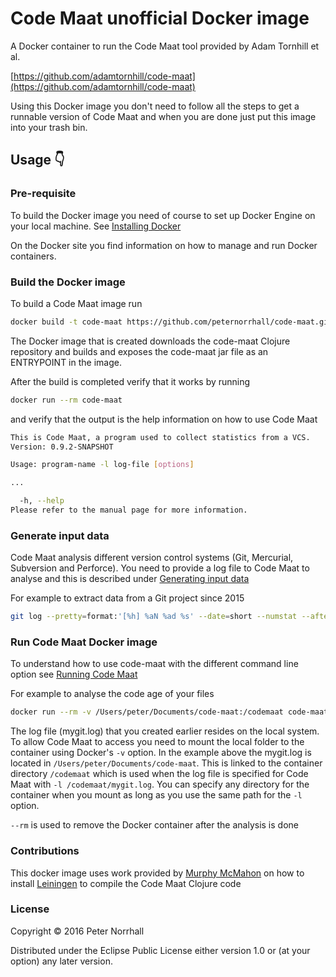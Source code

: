 # Code Maat unofficial Docker image

A Docker container to run the Code Maat tool provided by Adam Tornhill et al.  

[https://github.com/adamtornhill/code-maat](https://github.com/adamtornhill/code-maat)

Using this Docker image you don't need to follow all the steps to get a runnable version of Code Maat and when you are done just put this image into your trash bin.

## Usage 👇

### Pre-requisite  

To build the Docker image you need of course to set up Docker Engine on your local machine.
See [Installing Docker](https://docs.docker.com/engine/installation/)

On the Docker site you find information on how to manage and run Docker containers.

### Build the Docker image

To build a Code Maat image run  

```sh
docker build -t code-maat https://github.com/peternorrhall/code-maat.git
```

The Docker image that is created downloads the code-maat Clojure repository and builds and exposes the code-maat jar file as an ENTRYPOINT in the image.

After the build is completed verify that it works by running

```sh
docker run --rm code-maat
```

and verify that the output is the help information on how to use Code Maat

```sh
This is Code Maat, a program used to collect statistics from a VCS.
Version: 0.9.2-SNAPSHOT

Usage: program-name -l log-file [options]

...

  -h, --help
Please refer to the manual page for more information.
```

### Generate input data

Code Maat analysis different version control systems (Git, Mercurial, Subversion and Perforce). You need to provide a log file to Code Maat to analyse and this is described under [Generating input data](https://github.com/adamtornhill/code-maat#generating-input-data)

For example to extract data from a Git project since 2015 

```sh
git log --pretty=format:'[%h] %aN %ad %s' --date=short --numstat --after=2015-01-01 > mygit.log
```

### Run Code Maat Docker image

To understand how to use code-maat with the different command line option see [Running Code Maat](https://github.com/adamtornhill/code-maat#running-code-maat)

For example to analyse the code age of your files

```sh
docker run --rm -v /Users/peter/Documents/code-maat:/codemaat code-maat -l /codemaat/mygit.log -c git -a age
```

The log file (mygit.log) that you created earlier resides on the local system. To allow Code Maat to access you need to mount the local folder to the container using Docker's `-v` option. 
In the example above the mygit.log is located in `/Users/peter/Documents/code-maat`. This is linked to the container directory `/codemaat` which is used when the log file is specified for Code Maat with `-l /codemaat/mygit.log`. You can specify any directory for the container when you mount as long as you use the same path for the `-l` option.

`--rm` is used to remove the Docker container after the analysis is done

### Contributions

This docker image uses work provided by [Murphy McMahon](https://github.com/pandeiro) on how to install [Leiningen](http://leiningen.org) to compile the Code Maat Clojure code

### License

Copyright © 2016 Peter Norrhall

Distributed under the Eclipse Public License either version 1.0 or (at
your option) any later version.
